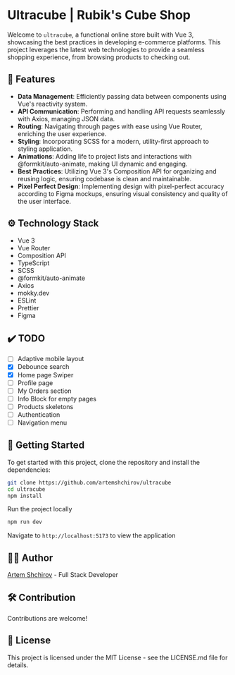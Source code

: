 # Ultracube | Rubik's Cube Shop

Welcome to `ultracube`, a functional online store built with Vue 3, showcasing the best practices in developing e-commerce platforms. This project leverages the latest web technologies to provide a seamless shopping experience, from browsing products to checking out.

## 🚀 Features

- **Data Management**: Efficiently passing data between components using Vue's reactivity system.
- **API Communication**: Performing and handling API requests seamlessly with Axios, managing JSON data.
- **Routing**: Navigating through pages with ease using Vue Router, enriching the user experience.
- **Styling**: Incorporating SCSS for a modern, utility-first approach to styling application.
- **Animations**: Adding life to project lists and interactions with @formkit/auto-animate, making UI dynamic and engaging.
- **Best Practices**: Utilizing Vue 3's Composition API for organizing and reusing logic, ensuring codebase is clean and maintainable.
- **Pixel Perfect Design**: Implementing design with pixel-perfect accuracy according to Figma mockups, ensuring visual consistency and quality of the user interface.

## ⚙️ Technology Stack

- Vue 3
- Vue Router
- Composition API
- TypeScript
- SCSS
- @formkit/auto-animate
- Axios
- mokky.dev
- ESLint
- Prettier
- Figma

## ✔️ TODO

- [ ] Adaptive mobile layout
- [x] Debounce search
- [x] Home page Swiper
- [ ] Profile page
- [ ] My Orders section
- [ ] Info Block for empty pages
- [ ] Products skeletons
- [ ] Authentication
- [ ] Navigation menu

## 📘 Getting Started

To get started with this project, clone the repository and install the dependencies:

```bash
git clone https://github.com/artemshchirov/ultracube
cd ultracube
npm install
```

Run the project locally

```bash
npm run dev
```

Navigate to `http://localhost:5173` to view the application

## 👨‍💻 Author

[Artem Shchirov](https://github.com/artemshchirov) - Full Stack Developer

## 🛠️ Contribution

Contributions are welcome!

## 📄 License

This project is licensed under the MIT License - see the LICENSE.md file for details.
